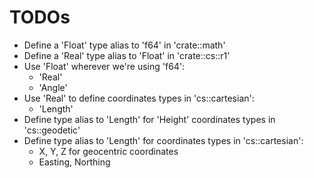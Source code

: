 # TODOs

- Define a 'Float' type alias to 'f64' in 'crate::math'
- Define a 'Real' type alias to 'Float' in 'crate::cs::r1'
- Use 'Float' wherever we're using 'f64': 
    - 'Real'
    - 'Angle'
- Use 'Real' to define coordinates types in 'cs::cartesian': 
    - 'Length'
- Define type alias to 'Length' for 'Height' coordinates types in 'cs::geodetic'
- Define type alias to 'Length' for coordinates types in 'cs::cartesian':
    - X, Y, Z for geocentric coordinates
    - Easting, Northing



